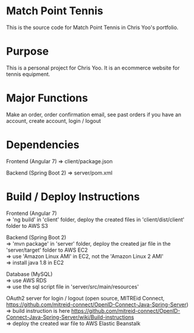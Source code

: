 # Match Point Tennis

This is the source code for Match Point Tennis in Chris Yoo's portfolio.

# Purpose

This is a personal project for Chris Yoo. It is an ecommerce website for tennis equipment.

# Major Functions

Make an order, order confirmation email, see past orders if you have an account, create account, login / logout

# Dependencies

Frontend (Angular 7) => client/package.json

Backend (Spring Boot 2) => server/pom.xml

# Build / Deploy Instructions

Frontend (Angular 7)\
=> 'ng build' in 'client' folder, deploy the created files in 'client/dist/client' folder to AWS S3

Backend (Spring Boot 2)\
=> 'mvn package' in 'server' folder, deploy the created jar file in the 'server/target' folder to AWS EC2\
=> use 'Amazon Linux AMI' in EC2, not the 'Amazon Linux 2 AMI'\
=> install java 1.8 in EC2

Database (MySQL)\
=> use AWS RDS\
=> use the sql script file in 'server/src/main/resources'

OAuth2 server for login / logout (open source, MITREid Connect, https://github.com/mitreid-connect/OpenID-Connect-Java-Spring-Server) \
=> build instruction is here https://github.com/mitreid-connect/OpenID-Connect-Java-Spring-Server/wiki/Build-instructions \
=> deploy the created war file to AWS Elastic Beanstalk
